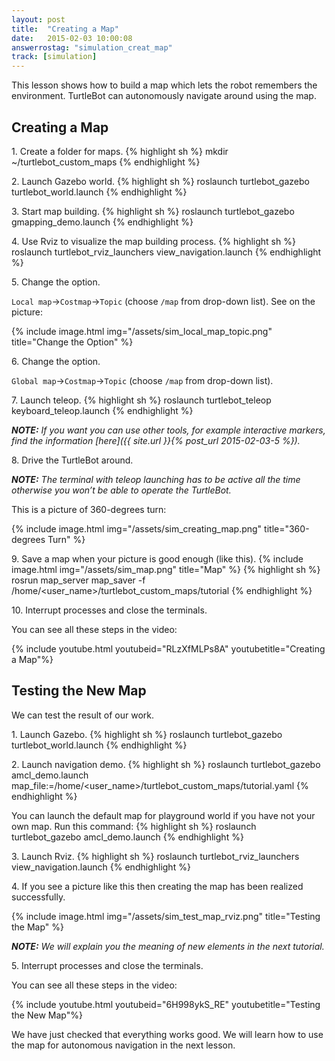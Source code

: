 ```yaml
---
layout: post
title:  "Creating a Map"
date:   2015-02-03 10:00:08
answerrostag: "simulation_creat_map"
track: [simulation]
---
```


This lesson shows how to build a map which lets the robot remembers the
environment. TurtleBot can autonomously navigate around using the map.

## Creating a Map

1\. Create a folder for maps.
{% highlight sh %}
mkdir ~/turtlebot_custom_maps
{% endhighlight %}

2\. Launch Gazebo world.
{% highlight sh %}
roslaunch turtlebot_gazebo turtlebot_world.launch
{% endhighlight %}

3\. Start map building.
{% highlight sh %}
roslaunch turtlebot_gazebo gmapping_demo.launch
{% endhighlight %}

4\. Use Rviz to visualize the map building process.
{% highlight sh %}
roslaunch turtlebot_rviz_launchers view_navigation.launch
{% endhighlight %}

5\. Change the option.

`Local map`->`Costmap`->`Topic` (choose `/map` from drop-down list). See on the
picture:

{% include image.html img="/assets/sim_local_map_topic.png" title="Change the Option" %}

6\. Change the option.

`Global map`->`Costmap`->`Topic` (choose `/map` from drop-down list).

7\. Launch teleop.
{% highlight sh %}
roslaunch turtlebot_teleop keyboard_teleop.launch
{% endhighlight %}

***NOTE:*** *If you want you can use other tools, for example interactive
markers, find the information [here]({{ site.url }}{% post_url 2015-02-03-5 %}).*

8\. Drive the TurtleBot around.

***NOTE:*** *The terminal with teleop launching has to be active all the time
otherwise you won’t be able to operate the TurtleBot.*

This is a picture of 360-degrees turn:

{% include image.html img="/assets/sim_creating_map.png" title="360-degrees Turn" %}

9\. Save a map when your picture is good enough (like this).
{% include image.html img="/assets/sim_map.png" title="Map" %}
{% highlight sh %}
rosrun map_server map_saver -f /home/<user_name>/turtlebot_custom_maps/tutorial
{% endhighlight %}

10\. Interrupt processes and close the terminals.

You can see all these steps in the video:

{% include youtube.html youtubeid="RLzXfMLPs8A" youtubetitle="Creating a Map"%}

## Testing the New Map

We can test the result of our work.

1\. Launch Gazebo.
{% highlight sh %}
roslaunch turtlebot_gazebo turtlebot_world.launch
{% endhighlight %}

2\. Launch navigation demo.
{% highlight sh %}
roslaunch turtlebot_gazebo amcl_demo.launch map_file:=/home/<user_name>/turtlebot_custom_maps/tutorial.yaml
{% endhighlight %}

You can launch the default map for playground world if you have not your own map.
Run this command:
{% highlight sh %}
roslaunch turtlebot_gazebo amcl_demo.launch
{% endhighlight %}

3\. Launch Rviz.
{% highlight sh %}
roslaunch turtlebot_rviz_launchers view_navigation.launch
{% endhighlight %}

4\. If you see a picture like this then creating the map has been realized
successfully.

{% include image.html img="/assets/sim_test_map_rviz.png" title="Testing the Map" %}

***NOTE:*** *We will explain you the meaning of new elements in the next tutorial.*

5\. Interrupt processes and close the terminals.

You can see all these steps in the video:

{% include youtube.html youtubeid="6H998ykS_RE" youtubetitle="Testing the New Map"%}

We have just checked that everything works good. We will learn how to use the
map for autonomous navigation in the next lesson.
